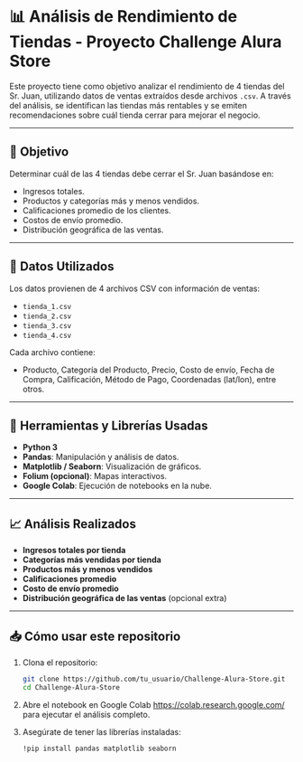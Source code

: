 # 📊 Análisis de Rendimiento de Tiendas - Proyecto Challenge Alura Store

Este proyecto tiene como objetivo analizar el rendimiento de 4 tiendas del Sr. Juan, utilizando datos de ventas extraídos desde archivos `.csv`. A través del análisis, se identifican las tiendas más rentables y se emiten recomendaciones sobre cuál tienda cerrar para mejorar el negocio.

---

## 🧠 Objetivo

Determinar cuál de las 4 tiendas debe cerrar el Sr. Juan basándose en:

- Ingresos totales.
- Productos y categorías más y menos vendidos.
- Calificaciones promedio de los clientes.
- Costos de envío promedio.
- Distribución geográfica de las ventas.

---

## 📁 Datos Utilizados

Los datos provienen de 4 archivos CSV con información de ventas:

- `tienda_1.csv`
- `tienda_2.csv`
- `tienda_3.csv`
- `tienda_4.csv`

Cada archivo contiene:
- Producto, Categoría del Producto, Precio, Costo de envío, Fecha de Compra, Calificación, Método de Pago, Coordenadas (lat/lon), entre otros.

---

## 🧰 Herramientas y Librerías Usadas

- **Python 3**
- **Pandas**: Manipulación y análisis de datos.
- **Matplotlib / Seaborn**: Visualización de gráficos.
- **Folium (opcional)**: Mapas interactivos.
- **Google Colab**: Ejecución de notebooks en la nube.

---

## 📈 Análisis Realizados

- **Ingresos totales por tienda**
- **Categorías más vendidas por tienda**
- **Productos más y menos vendidos**
- **Calificaciones promedio**
- **Costo de envío promedio**
- **Distribución geográfica de las ventas** (opcional extra)

---

## 📥 Cómo usar este repositorio

1. Clona el repositorio:
   ```bash
   git clone https://github.com/tu_usuario/Challenge-Alura-Store.git
   cd Challenge-Alura-Store

2. Abre el notebook en Google Colab https://colab.research.google.com/ para ejecutar el análisis completo.

3. Asegúrate de tener las librerías instaladas:
   ```bash
   !pip install pandas matplotlib seaborn
